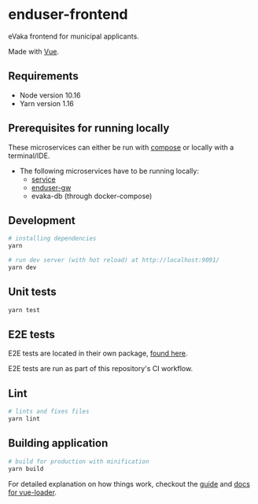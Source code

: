 <!--
SPDX-FileCopyrightText: 2017-2020 City of Espoo

SPDX-License-Identifier: LGPL-2.1-or-later
-->

# enduser-frontend

eVaka frontend for municipal applicants.

Made with [Vue](https://vuejs.org/).

## Requirements

* Node version 10.16
* Yarn version 1.16

## Prerequisites for running locally

These microservices can either be run with [compose](../../../compose/README.md) or locally with a terminal/IDE.

* The following microservices have to be running locally:
  * [service](../../../service/README.md)
  * [enduser-gw](../../../apigw/README.md)
  * evaka-db (through docker-compose)

## Development

```sh
# installing dependencies
yarn

# run dev server (with hot reload) at http://localhost:9091/
yarn dev
```

## Unit tests

```sh
yarn test
```

## E2E tests

E2E tests are located in their own package, [found here](../../e2e-test/README.md).

E2E tests are run as part of this repository's CI workflow.

## Lint

```sh
# lints and fixes files
yarn lint
```

## Building application

```sh
# build for production with minification
yarn build
```

For detailed explanation on how things work, checkout the [guide](http://vuejs-templates.github.io/webpack/) and [docs for vue-loader](http://vuejs.github.io/vue-loader).
